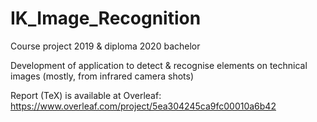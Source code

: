 # IK_Image_Recognition
Course project 2019 & diploma 2020 bachelor

Development of application to detect & recognise elements on technical images (mostly, from infrared camera shots)

Report (TeX) is available at Overleaf: https://www.overleaf.com/project/5ea304245ca9fc00010a6b42